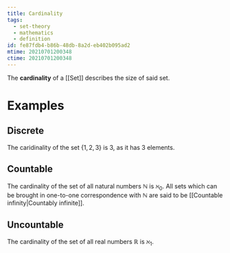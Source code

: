 ```yaml
---
title: Cardinality
tags:
  - set-theory
  - mathematics
  - definition
id: fe87fdb4-b86b-48db-8a2d-eb402b095ad2
mtime: 20210701200348
ctime: 20210701200348
---
```


The **cardinality** of a [[Set]] describes the size of said set.

# Examples

## Discrete

The caridinality of the set  $\{1,2,3\}$ is $3$, as it has 3 elements.

## Countable

The cardinality of the set of all natural numbers $\mathbb{N}$ is $\aleph_0$.
All sets which can be brought in one-to-one correspondence with $\mathbb{N}$ are said to be [[Countable infinity|Countably infinite]].

## Uncountable

The cardinality of the set of all real numbers $\mathbb{R}$ is $\aleph_1$.
